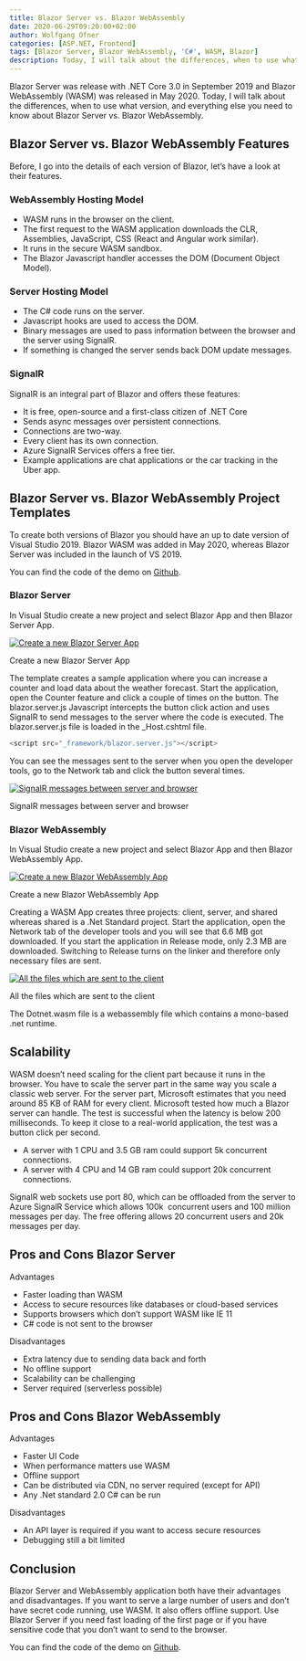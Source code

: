 ```yaml
---
title: Blazor Server vs. Blazor WebAssembly
date: 2020-06-29T09:20:00+02:00
author: Wolfgang Ofner
categories: [ASP.NET, Frontend]
tags: [Blazor Server, Blazor WebAssembly, 'C#', WASM, Blazor]
description: Today, I will talk about the differences, when to use what version, and everything else you need to know about Blazor Server vs. Blazor WebAssembly.
---
```

Blazor Server was release with .NET Core 3.0 in September 2019 and Blazor WebAssembly (WASM) was released in May 2020. Today, I will talk about the differences, when to use what version, and everything else you need to know about Blazor Server vs. Blazor WebAssembly.

## Blazor Server vs. Blazor WebAssembly Features

Before, I go into the details of each version of Blazor, let&#8217;s have a look at their features.

### WebAssembly Hosting Model

  * WASM runs in the browser on the client.
  * The first request to the WASM application downloads the CLR, Assemblies, JavaScript, CSS (React and Angular work similar).
  * It runs in the secure WASM sandbox.
  * The Blazor Javascript handler accesses the DOM (Document Object Model).

### Server Hosting Model

  * The C# code runs on the server.
  * Javascript hooks are used to access the DOM.
  * Binary messages are used to pass information between the browser and the server using SignalR.
  * If something is changed the server sends back DOM update messages.

### SignalR

SignalR is an integral part of Blazor and offers these features:

  * It is free, open-source and a first-class citizen of .NET Core
  * Sends async messages over persistent connections.
  * Connections are two-way.
  * Every client has its own connection.
  * Azure SignalR Services offers a free tier.
  * Example applications are chat applications or the car tracking in the Uber app.

## Blazor Server vs. Blazor WebAssembly Project Templates

To create both versions of Blazor you should have an up to date version of Visual Studio 2019. Blazor WASM was added in May 2020, whereas Blazor Server was included in the launch of VS 2019.

You can find the code of the demo on <a href="https://github.com/WolfgangOfner/Blazor-ServervsClient" target="_blank" rel="noopener noreferrer">Github</a>.

### Blazor Server

In Visual Studio create a new project and select Blazor App and then Blazor Server App.

<div class="col-12 col-sm-10 aligncenter">
  <a href="/assets/img/posts/2020/06/Create-a-new-Blazor-Server-App.jpg"><img loading="lazy" src="/assets/img/posts/2020/06/Create-a-new-Blazor-Server-App.jpg" alt="Create a new Blazor Server App" /></a>
  
  <p>
    Create a new Blazor Server App
  </p>
</div>

The template creates a sample application where you can increase a counter and load data about the weather forecast. Start the application, open the Counter feature and click a couple of times on the button. The blazor.server.js Javascript intercepts the button click action and uses SignalR to send messages to the server where the code is executed. The blazor.server.js file is loaded in the _Host.cshtml file.

```javascript  
<script src="_framework/blazor.server.js"></script>  
```

You can see the messages sent to the server when you open the developer tools, go to the Network tab and click the button several times.

<div class="col-12 col-sm-10 aligncenter">
  <a href="/assets/img/posts/2020/06/SignalR-messages-between-server-and-browser.png"><img loading="lazy" src="/assets/img/posts/2020/06/SignalR-messages-between-server-and-browser.png" alt="SignalR messages between server and browser" /></a>
  
  <p>
    SignalR messages between server and browser
  </p>
</div>

### Blazor WebAssembly

In Visual Studio create a new project and select Blazor App and then Blazor WebAssembly App.

<div class="col-12 col-sm-10 aligncenter">
  <a href="/assets/img/posts/2020/06/Create-a-new-Blazor-WebAssembly-App.png"><img loading="lazy" src="/assets/img/posts/2020/06/Create-a-new-Blazor-WebAssembly-App.png" alt="Create a new Blazor WebAssembly App" /></a>
  
  <p>
    Create a new Blazor WebAssembly App
  </p>
</div>

Creating a WASM App creates three projects: client, server, and shared whereas shared is a .Net Standard project. Start the application, open the Network tab of the developer tools and you will see that 6.6 MB got downloaded. If you start the application in Release mode, only 2.3 MB are downloaded. Switching to Release turns on the linker and therefore only necessary files are sent.

<div class="col-12 col-sm-10 aligncenter">
  <a href="/assets/img/posts/2020/06/All-the-files-which-are-sent-to-the-client.jpg"><img loading="lazy" src="/assets/img/posts/2020/06/All-the-files-which-are-sent-to-the-client.jpg" alt="All the files which are sent to the client" /></a>
  
  <p>
    All the files which are sent to the client
  </p>
</div>

The Dotnet.wasm file is a webassembly file which contains a mono-based .net runtime.

## Scalability

WASM doesn’t need scaling for the client part because it runs in the browser. You have to scale the server part in the same way you scale a classic web server. For the server part, Microsoft estimates that you need around 85 KB of RAM for every client. Microsoft tested how much a Blazor server can handle. The test is successful when the latency is below 200 milliseconds. To keep it close to a real-world application, the test was a button click per second.

  * A server with 1 CPU and 3.5 GB ram could support 5k concurrent connections.
  * A server with 4 CPU and 14 GB ram could support 20k concurrent connections.

SignalR web sockets use port 80, which can be offloaded from the server to Azure SignalR Service which allows 100k  concurrent users and 100 million messages per day. The free offering allows 20 concurrent users and 20k messages per day.

## Pros and Cons Blazor Server

Advantages

  * Faster loading than WASM
  * Access to secure resources like databases or cloud-based services
  * Supports browsers which don’t support WASM like IE 11
  * C# code is not sent to the browser

Disadvantages

  * Extra latency due to sending data back and forth
  * No offline support
  * Scalability can be challenging
  * Server required (serverless possible)

## Pros and Cons Blazor WebAssembly

Advantages

  * Faster UI Code
  * When performance matters use WASM
  * Offline support
  * Can be distributed via CDN, no server required (except for API)
  * Any .Net standard 2.0 C# can be run

Disadvantages

  * An API layer is required if you want to access secure resources
  * Debugging still a bit limited

## Conclusion

Blazor Server and WebAssembly application both have their advantages and disadvantages. If you want to serve a large number of users and don&#8217;t have secret code running, use WASM. It also offers offline support. Use Blazor Server if you need fast loading of the first page or if you have sensitive code that you don&#8217;t want to send to the browser.

You can find the code of the demo on <a href="https://github.com/WolfgangOfner/Blazor-ServervsClient" target="_blank" rel="noopener noreferrer">Github</a>.
